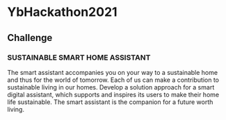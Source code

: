 # YbHackathon2021

## Challenge

### SUSTAINABLE SMART HOME ASSISTANT

The smart assistant accompanies you on your way to a sustainable home and thus for the world of tomorrow.
Each of us can make a contribution to sustainable living in our homes. Develop a solution approach for a smart digital assistant, which supports and inspires its users to make their home life sustainable. The smart assistant is the companion for a future worth living.
